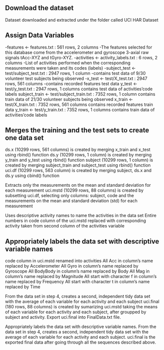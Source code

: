 
## Download the dataset
Dataset downloaded and extracted under the folder called UCI HAR Dataset


## Assign Data Variables
  -features <- features.txt : 561 rows, 2 columns
  -The features selected for this database come from the accelerometer and gyroscope 3-axial raw signals tAcc-XYZ and tGyro-XYZ.
  -activities <- activity_labels.txt : 6 rows, 2 columns
  -List of activities performed when the corresponding measurements were taken and its codes (labels)
  -subject_test <- test/subject_test.txt : 2947 rows, 1 column
  -contains test data of 9/30 volunteer test subjects being observed
  -x_test <- test/X_test.txt : 2947 rows, 561 columns
  -contains recorded features test data
y_test <- test/y_test.txt : 2947 rows, 1 columns
contains test data of activities’code labels
subject_train <- test/subject_train.txt : 7352 rows, 1 column
contains train data of 21/30 volunteer subjects being observed
x_train <- test/X_train.txt : 7352 rows, 561 columns
contains recorded features train data
y_train <- test/y_train.txt : 7352 rows, 1 columns
contains train data of activities’code labels


## Merges the training and the test sets to create one data set
ds.x (10299 rows, 561 columns) is created by merging x_train and x_test using rbind() function
ds.y (10299 rows, 1 column) is created by merging y_train and y_test using rbind() function
subject (10299 rows, 1 column) is created by merging subject_train and subject_test using rbind() function
uci.df (10299 rows, 563 column) is created by merging subject, ds.x and ds.y using cbind() function

Extracts only the measurements on the mean and standard deviation for each measurement
uci.mstd (10299 rows, 88 columns) is created by subsetting uci.df, selecting only columns: subject, code and the measurements on the mean and standard deviation (std) for each measurement

Uses descriptive activity names to name the activities in the data set
Entire numbers in code column of the uci.mstd replaced with corresponding activity taken from second column of the activities variable

## Appropriately labels the data set with descriptive variable names
code column in uci.mstd renamed into activities
All Acc in column’s name replaced by Accelerometer
All Gyro in column’s name replaced by Gyroscope
All BodyBody in column’s name replaced by Body
All Mag in column’s name replaced by Magnitude
All start with character f in column’s name replaced by Frequency
All start with character t in column’s name replaced by Time

From the data set in step 4, creates a second, independent tidy data set with the average of each variable for each activity and each subject
uci.final (180 rows, 88 columns) is created by sumarizing uci.mstd taking the means of each variable for each activity and each subject, after groupped by subject and activity.
Export uci.final into FinalData.txt file.


Appropriately labels the data set with descriptive variable names.
From the data set in step 4, creates a second, independent tidy data set with the average of each variable for each activity and each subject.
uci.final is the exported final data after going through all the sequences described above.


